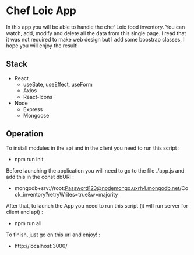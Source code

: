 # Chef Loic App

In this app you will be able to handle the chef Loic food inventory.
You can watch, add, modify and delete all the data from this single page.
I read that it was not required to make web design but I add some boostrap classes, I hope you will enjoy the result! 

## Stack

- React
  - useSate, useEffect, useForm
  - Axios
  - React-Icons
- Node
  - Express
  - Mongoose

## Operation

To install modules in the api and in the client you need to run this script :

- npm run init

Before launching the application you will need to go to the file ./app.js and add this in the const dbURI : 

- mongodb+srv://root:Password123@nodemongo.uxrh4.mongodb.net/Cook_inventory?retryWrites=true&w=majority

After that, to launch the App you need to run this script (it will run server for client and api) :

- npm run all

To finish, just go on this url and enjoy! :

- http://localhost:3000/


